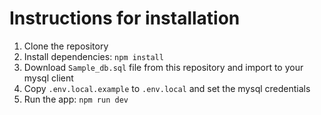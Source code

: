 # Instructions for installation
1. Clone the repository
2. Install dependencies: `npm install`
3. Download `Sample_db.sql` file from this repository and import to your mysql client
4. Copy `.env.local.example` to `.env.local` and set the mysql credentials
5. Run the app: `npm run dev`